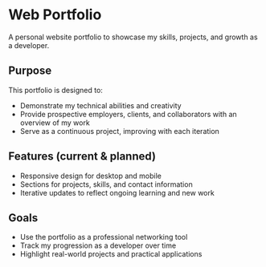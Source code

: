 # Web Portfolio  

A personal website portfolio to showcase my skills, projects, and growth as a developer.  

## Purpose  
This portfolio is designed to:  
- Demonstrate my technical abilities and creativity  
- Provide prospective employers, clients, and collaborators with an overview of my work  
- Serve as a continuous project, improving with each iteration  

## Features (current & planned)  
- Responsive design for desktop and mobile  
- Sections for projects, skills, and contact information  
- Iterative updates to reflect ongoing learning and new work  

## Goals  
- Use the portfolio as a professional networking tool  
- Track my progression as a developer over time  
- Highlight real-world projects and practical applications  
